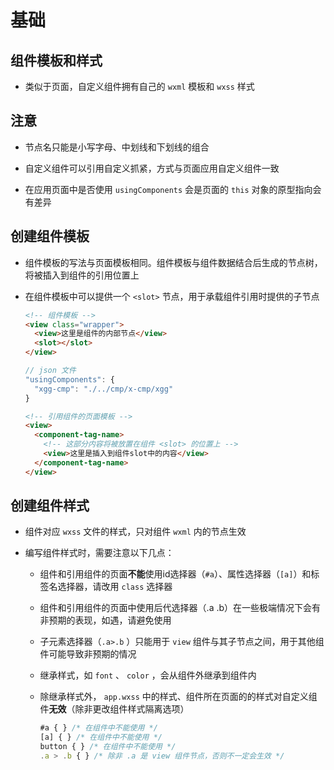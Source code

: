 # 基础

## 组件模板和样式

+ 类似于页面，自定义组件拥有自己的 `wxml` 模板和 `wxss` 样式

## 注意

+ 节点名只能是小写字母、中划线和下划线的组合

+ 自定义组件可以引用自定义抓紧，方式与页面应用自定义组件一致

+ 在应用页面中是否使用 `usingComponents` 会是页面的 `this` 对象的原型指向会有差异

## 创建组件模板

+ 组件模板的写法与页面模板相同。组件模板与组件数据结合后生成的节点树，将被插入到组件的引用位置上

+ 在组件模板中可以提供一个 `<slot>` 节点，用于承载组件引用时提供的子节点

  ```html
  <!-- 组件模板 -->
  <view class="wrapper">
    <view>这里是组件的内部节点</view>
    <slot></slot>
  </view>
  ```

  ```js
  // json 文件
  "usingComponents": {
    "xgg-cmp": "./../cmp/x-cmp/xgg"
  }
  ```

  ```html
  <!-- 引用组件的页面模板 -->
  <view>
    <component-tag-name>
      <!-- 这部分内容将被放置在组件 <slot> 的位置上 -->
      <view>这里是插入到组件slot中的内容</view>
    </component-tag-name>
  </view>
  ```

## 创建组件样式

+ 组件对应 `wxss` 文件的样式，只对组件 `wxml` 内的节点生效

+ 编写组件样式时，需要注意以下几点：

  + 组件和引用组件的页面**不能**使用id选择器（`#a`）、属性选择器（`[a]`）和标签名选择器，请改用 `class` 选择器

  + 组件和引用组件的页面中使用后代选择器（.a .b）在一些极端情况下会有非预期的表现，如遇，请避免使用

  + 子元素选择器（`.a>.b` ）只能用于 `view` 组件与其子节点之间，用于其他组件可能导致非预期的情况

  + 继承样式，如 `font` 、 `color` ，会从组件外继承到组件内

  + 除继承样式外， `app.wxss` 中的样式、组件所在页面的的样式对自定义组件**无效**（除非更改组件样式隔离选项）

    ```js
    #a { } /* 在组件中不能使用 */
    [a] { } /* 在组件中不能使用 */
    button { } /* 在组件中不能使用 */
    .a > .b { } /* 除非 .a 是 view 组件节点，否则不一定会生效 */
    ```
